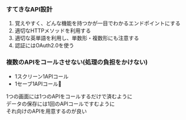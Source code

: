 ### すてきなAPI設計

1. 覚えやすく、どんな機能を持つかが一目でわかるエンドポイントにする
2. 適切なHTTPメソッドを利用する
3. 適切な英単語を利用し、単数形・複数形にも注意する
4. 認証にはOAuth2.0を使う

### 複数のAPIをコールさせない(処理の負担をかけない)

- 1スクリーン1APIコール
- 1セーブ1APIコール🤒

1つの画面には1つのAPIをコールするだけで済むように<br>
データの保存には1回のAPIコールですむように<br>
それ向けのAPIを用意するのが良い

